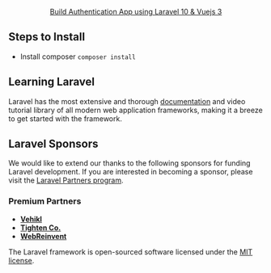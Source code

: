 <p align="center"><a href="https://www.youtube.com/watch?v=G9BM1q5Jl50&list=PLDc9bt_00KcJ6eZQODz-TrkuFA5sTmrg5&ab_channel=CareerDevelopmentLab" target="_blank">Build Authentication App using Laravel 10 & Vuejs 3</a></p>


## Steps to Install

- Install composer
  ``` composer install ```





## Learning Laravel

Laravel has the most extensive and thorough [documentation](https://laravel.com/docs) and video tutorial library of all modern web application frameworks, making it a breeze to get started with the framework.

## Laravel Sponsors

We would like to extend our thanks to the following sponsors for funding Laravel development. If you are interested in becoming a sponsor, please visit the [Laravel Partners program](https://partners.laravel.com).

### Premium Partners

- **[Vehikl](https://vehikl.com/)**
- **[Tighten Co.](https://tighten.co)**
- **[WebReinvent](https://webreinvent.com/)**

The Laravel framework is open-sourced software licensed under the [MIT license](https://opensource.org/licenses/MIT).
